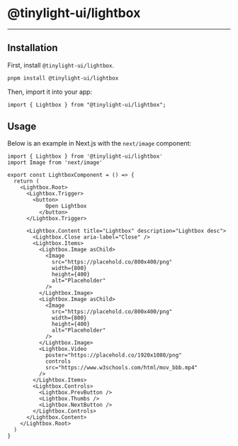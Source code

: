 # @tinylight-ui/lightbox

---

## Installation

First, install `@tinylight-ui/lightbox`.

```bash
pnpm install @tinylight-ui/lightbox
```

Then, import it into your app:

```tsx
import { Lightbox } from "@tinylight-ui/lightbox";
```

## Usage

Below is an example in Next.js with the `next/image` component:

```tsx title="LightboxComponent.tsx"
import { Lightbox } from '@tinylight-ui/lightbox'
import Image from 'next/image'

export const LightboxComponent = () => {
  return (
    <Lightbox.Root>
      <Lightbox.Trigger>
        <button>
            Open Lightbox
          </button>
      </Lightbox.Trigger>

      <Lightbox.Content title="Lightbox" description="Lightbox desc">
        <Lightbox.Close aria-label="Close" />
        <Lightbox.Items>
          <Lightbox.Image asChild>
            <Image
              src="https://placehold.co/800x400/png"
              width={800}
              height={400}
              alt="Placeholder"
            />
          </Lightbox.Image>
          <Lightbox.Image asChild>
            <Image
              src="https://placehold.co/800x400/png"
              width={800}
              height={400}
              alt="Placeholder"
            />
          </Lightbox.Image>
          <Lightbox.Video
            poster="https://placehold.co/1920x1080/png"
            controls
            src="https://www.w3schools.com/html/mov_bbb.mp4"
          />
        </Lightbox.Items>
        <Lightbox.Controls>
          <Lightbox.PrevButton />
          <Lightbox.Thumbs />
          <Lightbox.NextButton />
        </Lightbox.Controls>
      </Lightbox.Content>
    </Lightbox.Root>
  )
}
```
